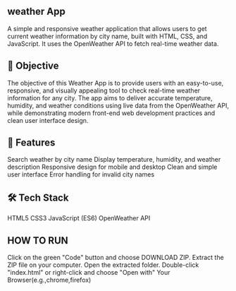 ## weather App
A simple and responsive weather application that allows users to get current weather information by city name, built with HTML, CSS, and JavaScript. It uses the OpenWeather API to fetch real-time weather data.

## 🎯 Objective
The objective of this Weather App is to provide users with an easy-to-use, responsive, and visually appealing tool to check real-time weather information for any city. The app aims to deliver accurate temperature, humidity, and weather conditions using live data from the OpenWeather API, while demonstrating modern front-end web development practices and clean user interface design.

## 🚀 Features
Search weather by city name
Display temperature, humidity, and weather description
Responsive design for mobile and desktop
Clean and simple user interface
Error handling for invalid city names

## 🛠️ Tech Stack
HTML5
CSS3
JavaScript (ES6)
OpenWeather API

## HOW TO RUN
Click on the green "Code" button and choose DOWNLOAD ZIP.
Extract the ZIP file on your computer.
Open the extracted folder.
Double-click "index.html" or right-click and choose "Open with" Your Browser(e.g.,chrome,firefox)